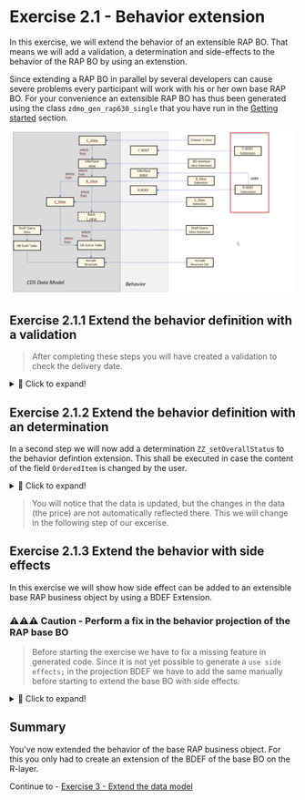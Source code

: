 # Exercise 2.1 - Behavior extension

In this exercise, we will extend the behavior of an extensible RAP BO. That means we will add a validation, a determination and side-effects to the behavior of the RAP BO by using an extenstion.   

Since extending a RAP BO in parallel by several developers can cause severe problems every participant will work with his or her own base RAP BO. For your convenience an extensible RAP BO has thus been generated using the class `zdmo_gen_rap630_single` that you have run in the [Getting started](../ex0/README.md) section.  

![BDEF Extension](images/ex2_01_overview_RAP630.png)

## Exercise 2.1.1 Extend the behavior definition with a validation

>  After completing these steps you will have created a validation to check the delivery date.  

 <details>
  <summary>🔵 Click to expand!</summary>

1. Right-click on the behavior definition `ZRAP630R_ShopTP_###` and select **New Behavior Extension** from the context menue. 

   ![BDEF Extension](images/ex2_01_010_RAP630.png)   

2. In the Create Behavior Extension dialogue enter the following values

    > **⚠⚠⚠ Caution**     
    > Be sure to change the name of the package from `ZRAP630_###` to `ZRAP630_###_EXT`.
    > By default the dialogue will propose the package name of the base RAP BO.  
    > In case of a package delivered by SAP this won't be a problem, but here we want to build the extension in a different package
    > in the customer namespace `Z`.
    
    **Package**: ⚠`ZRAP630_###_EXT`⚠   
    **Name**: `ZRAP630R_EXT_SHOPTP_###`  
    **Description**: `Extension for ZRAP630R_ShopTP_###`    
    **Behavior Definition**: `ZRAP630R_SHOPTP_###`  
    **BO Interface**: `ZRAP630I_SHOPTP_###`  

    ![BDEF Extension](images/ex2_01_020_RAP630.png)   

3. Select a transport request and press **Finish**   <  

4. Add a validation `zz_validateDeliverydate` to your behavior defintion that reacts on `create;` and the field `DeliveryDate;`  
   This validation must also be added to the `draft determine action Prepare` and activate your changes.
 
   <pre>
   extension using interface zrap630i_shoptp_05c
   implementation in class zbp_zrap630r_shop_x_fbk_05c unique;

   extend behavior for Shop
   {     
     validation zz_validateDeliverydate on save { create;   field DeliveryDate; }

     extend draft determine action  Prepare
     {
       validation zz_validateDeliveryDate;
     }
   }  
   </pre> 

   
5. Click on the proposed name of the behavior implementation class **(1)** of your behavior extension and press **Ctrl+1** to start the content assist and click on the proposed action **(2)** and press Next **(3)**.  
   
   ![BDEF Extension](images/ex2_01_050_RAP630.png) 
   
6. Select a transport request and press **Finish**.    
   
7. This will open the editor for your behavior implementation class. Here you have to have to navigate to the **Local Types** tab since the implementation of behaviors takes place in local classes.    

   ![BDEF Extension](images/ex2_01_060_RAP630.png)    

8. Add the following code to the local class `lhc_shop` which implements the validation. 

<pre>   
CLASS lhc_shop DEFINITION INHERITING FROM cl_abap_behavior_handler.   

  PUBLIC SECTION.  
    CONSTANTS state_area_check_delivery_date       TYPE string VALUE 'CHECK_DELIVERYDATE'       ##NO_TEXT.   
  PRIVATE SECTION.  
    METHODS zz_validateDeliverydate               FOR VALIDATE ON SAVE  
      IMPORTING keys FOR Shop~zz_validateDeliverydate.  

ENDCLASS.  

CLASS lhc_shop IMPLEMENTATION.  

  METHOD zz_validateDeliverydate.  
    READ ENTITIES OF ZRAP630i_ShopTP_### IN LOCAL MODE  
            ENTITY Shop  
            FIELDS ( DeliveryDate OverallStatus )  
            WITH CORRESPONDING #( keys )  
            RESULT DATA(onlineorders).  

    LOOP AT onlineorders INTO DATA(onlineorder).  
      APPEND VALUE #( %tky           = onlineorder-%tky  
                      %state_area    = state_area_check_delivery_date )  
             TO reported-shop.  
      DATA(deliverydate)             =  onlineorder-DeliveryDate - cl_abap_context_info=>get_system_date(  ).  
      IF onlineorder-deliverydate IS INITIAL  .  
        APPEND VALUE #( %tky           = onlineorder-%tky ) TO failed-shop.  
        APPEND VALUE #( %tky           = onlineorder-%tky  
                        %state_area    = state_area_check_delivery_date  
                        %msg           = new_message_with_text(  
                                            severity = if_abap_behv_message=>severity-error  
                                            text     = 'delivery period cannot be initial'  
                       ) )  
                TO reported-shop.  
      ENDIF.  
    ENDLOOP.  
  ENDMETHOD.  
ENDCLASS.  

</pre>  

9. Open the service binding `ZRAP630UI_SHOP_O4_###` of your RAP base BO.

10. Double-click on the entity **Shop** . This will start the ADT preview of the Shop RAP BO.  

    ![BDEF Extension](images/ex2_01_070_RAP630.png) 

10. Press the **Create** button.   
11. Select an order item but do not select a **Delivery Date** 
12. This shall raise the follwoing error message:   

    ![BDEF Extension](images/ex2_01_090_RAP630.png)   

</details>

## Exercise 2.1.2 Extend the behavior definition with an determination

In a second step we will now add a determination `ZZ_setOverallStatus` to the behavior defintion extension. This shall be executed in case the content of the field `OrderedItem` is changed by the user.   

 <details>
  <summary>🔵 Click to expand!</summary>
 
1. Add the following statement to your behavior defintion extension `ZRAP630R_EXT_SHOPTP_###`.     

   <pre>
     determination ZZ_setOverallStatus on modify {  field OrderedItem; }
   </pre>
  
  so that the code of your BDEF should now read as follows:   
  <pre>   
  extension using interface zrap630i_shoptp_###
    implementation in class zbp_rap630r_ext_shoptp_### unique;

  extend behavior for Shop
  {
    validation zz_validateDeliverydate on save { create; field DeliveryDate; }

    extend draft determine action Prepare
     {
       validation zz_validateDeliveryDate;
      }
    determination ZZ_setOverallStatus on modify { field OrderedItem; }
   }
  </pre>


2. Press **Ctrl+1** to start the content assist and double-click on the proposal to add the appropriate code in the behavior implementation class `zbp_rap630r_ext_shoptp_###`. 

3. Add the following code into the implementation of the method `ZZ_setOverallStatus`.
   
   > The code first performs a read request using EML using the key fields of our RAP BO that are provided by the framework an reads the data of all affected 
   > orders. In the following loop statement it is checked whether the price exceeds a certain threshould (1000 EUR) and depending on the price the order is 
   > either autmatically approved or is awaiting an approval.   
   > The price for a product is read from an CDS view and the instance of the RAP BO is modified accordingly.    
 
   <pre>
   METHOD ZZ_setOverallStatus.

    DATA update_bo      TYPE TABLE FOR UPDATE     ZRAP630i_ShopTP_###\\Shop.
    DATA update_bo_line TYPE STRUCTURE FOR UPDATE ZRAP630i_ShopTP_###\\Shop .

    READ ENTITIES OF ZRAP630I_ShopTP_### IN LOCAL MODE
      ENTITY Shop
        ALL FIELDS " ( OrderItemPrice OrderID )
        WITH CORRESPONDING #( keys )
      RESULT DATA(OnlineOrders)
      FAILED DATA(onlineorders_failed)
      REPORTED DATA(onlineorders_reported).

    DATA(product_value_help) = NEW zrap630_cl_vh_product_###(  ).
    data(products) = product_value_help->get_products(  ).

    LOOP AT onlineorders INTO DATA(onlineorder).

      update_bo_line-%tky = onlineorder-%tky.

      IF onlineorder-OrderItemPrice > 1000.
        update_bo_line-OverallStatus = 'Awaiting approval'.
      ELSE.
        update_bo_line-OverallStatus = 'Automatically approved'.
      ENDIF.

      SELECT SINGLE * FROM @products as hugo
         WHERE Product = @onlineorder-OrderedItem  INTO @data(product).

      update_bo_line-OrderItemPrice = product-Price.
      update_bo_line-CurrencyCode = product-Currency.

      APPEND update_bo_line TO update_bo.
    ENDLOOP.


    MODIFY ENTITIES OF zrap630i_shoptp_### IN LOCAL MODE
      ENTITY Shop
        UPDATE FIELDS (
        OverallStatus
        CurrencyCode
        OrderItemPrice
        )
        WITH update_bo
       REPORTED DATA(update_reported).

    reported = CORRESPONDING #( DEEP update_reported ).

  ENDMETHOD.
   
   </pre>

3. > When you get the error message:   
   > The entity "SHOP" does not have a determination "ZZ_SETOVERALLSTATUS".	 
   > This might be, because you have not activated yor BDEF yet.   

</details>

> You will notice that the data is updated, but the changes in the data (the price) are not automatically reflected there. 
> This we will change in the following step of our excerise.

## Exercise 2.1.3 Extend the behavior with side effects

In this exercise we will show how side effect can be added to an extensible base RAP business object by using a BDEF Extension.


### ⚠⚠⚠ Caution - Perform a fix in the behavior projection of the RAP base BO 

> Before starting the exercise we have to fix a missing feature in generated code. 
> Since it is not yet possible to generate a `use side effects;` in the projection BDEF 
> we have to add the same manually before starting to extend the base BO with side effects.

<details>
  <summary>🔵 Click to expand!</summary>
 
1. Open the generated projection Behavior defintion `ZRAP630C_ShopTP_###` of the base BO. Here we have to add the statement `use side effects;`. 
   This statement has to be added to the base business object is because the statement cannot be added by the extension 
   but has to be part of the base business object.  
 
   <pre>
     use side effects;
   </pre>   

2. The code of the generated projection behavior definition should now read as follows.    

<pre>
projection;
strict ( 2 );
extensible;
use draft;
use side effects;
define behavior for ZRAP630C_ShopTP_### alias Shop
extensible
use etag

{
  use create;
  use update;
  use delete;

  use action Edit;
  use action Activate;
  use action Discard;
  use action Resume;
  use action Prepare;
}   
</pre>

When you now try out the extended RAP business object you should notice that the price is automatically updated once the user has selected a new object.
 
![BDEF Extension](images/ex2_02_040_RAP630.png)


 
Now you can continue and add side effects via your behavior defintion extension ...

<details>
  <summary>🔵 Click to expand!</summary>

1. Open the behavior extension `ZRAP630R_Ext_ShopTP_###` by pressing **Ctrl+Shift+A**.
2. Add the following code snippet  
   
   <pre>side effects { field OrderedItem affects field OrderItemPrice , field CurrencyCode ; }</pre>  

   to your behavior extension right after the determination. 
 
   Your BDEF extension code should now read as follows:  

  <pre>
    extension using interface zrap630i_shoptp_###
      implementation in class zbp_rap630r_ext_shoptp_### unique;

      extend behavior for Shop
   {
     validation zz_validateDeliverydate on save { create; field DeliveryDate; }
     extend draft determine action Prepare
     {
       validation zz_validateDeliveryDate;
      }
    determination ZZ_setOverallStatus on modify { field OrderedItem; }
    side effects { field OrderedItem affects field OrderItemPrice , field CurrencyCode ; }
    }
   </pre>

3. Create a new order, specify a delivery data or open an existing order and switch to the edit mode and then select a (new) product. 
   
   You will notice that the data that you have selected in the SAP Fiori UI is not being updated automatically. When chaning / selecting a new product.

   ![BDEF Extension](images/ex2_02_020_RAP630.png)   

   you will see that even a browser refresh not updated will be visible. Only after you use the refresh of the UI the changes will bekome visble
   
  ![BDEF Extension](images/ex2_02_030_RAP630.png)
 
 
</pre> 
 </details>
</details>

## Summary

You've now extended the behavior of the base RAP business object. For this you only had to create an extension of the BDEF of the base BO on the R-layer.

Continue to - [Exercise 3 - Extend the data model ](../ex3/README.md)


